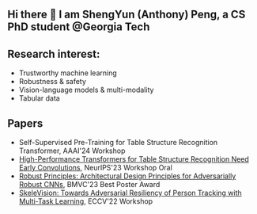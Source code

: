 ## Hi there 👋 I am ShengYun (Anthony) Peng, a CS PhD student @Georgia Tech 

## Research interest:
- Trustworthy machine learning
- Robustness & safety 
- Vision-language models & multi-modality
- Tabular data

## Papers
- Self-Supervised Pre-Training for Table Structure Recognition Transformer, AAAI'24 Workshop
- [High-Performance Transformers for Table Structure Recognition Need Early Convolutions](https://github.com/poloclub/tsr-convstem), NeurIPS'23 Workshop Oral
- [Robust Principles: Architectural Design Principles for Adversarially Robust CNNs](https://github.com/poloclub/robust-principles), BMVC'23 Best Poster Award
- [SkeleVision: Towards Adversarial Resiliency of Person Tracking with Multi-Task Learning](https://github.com/nilakshdas/SkeleVision), ECCV'22 Workshop

  
<!-- github stats: credits to https://github.com/anuraghazra/github-readme-stats -->
<!-- ![Anthony's GitHub stats](https://github-readme-stats.vercel.app/api?username=ShengYun-Peng&count_private=true&show_icons=true&theme=prussian) -->
